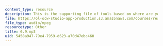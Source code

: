 ```yaml
---
content_type: resource
description: This is the supporting file of tools based on where are you from.
file: https://ol-ocw-studio-app-production.s3.amazonaws.com/courses/res-21g-003-learning-chinese-a-foundation-course-in-mandarin-spring-2011/5458a94779e47959d623a70d47ebc460_6.9.mp3
file_type: audio/mpeg
resourcetype: Other
title: 6.9.mp3
uid: 5458a947-79e4-7959-d623-a70d47ebc460
---
```

